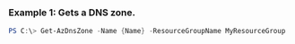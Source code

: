 ### Example 1: Gets a DNS zone.
```powershell
PS C:\> Get-AzDnsZone -Name {Name} -ResourceGroupName MyResourceGroup
```


